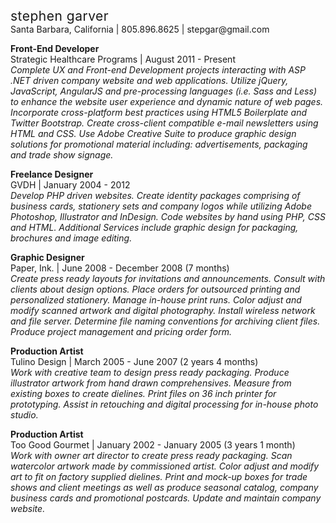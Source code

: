 <h2 style="font-weight: normal; letter-spacing: .5px; margin: 0;">stephen garver</h2>
Santa Barbara, California | 805.896.8625 | stepgar@gmail.com<br>

**Front-End Developer**<br>
Strategic Healthcare Programs | August 2011 - Present<br>
_Complete UX and Front-end Development projects interacting with ASP .NET driven company website and web applications. Utilize jQuery, JavaScript, AngularJS and pre-processing languages (i.e. Sass and Less) to enhance the website user experience and dynamic nature of web pages. Incorporate cross-platform best practices using HTML5 Boilerplate and Twitter Bootstrap. Create cross-client compatible e-mail newsletters using HTML and CSS. Use Adobe Creative Suite to produce graphic design solutions for promotional material including: advertisements, packaging and trade show signage._

**Freelance Designer**<br>
GVDH | January 2004 - 2012<br>
_Develop PHP driven websites. Create identity packages comprising of business cards, stationery sets and company logos while utilizing Adobe Photoshop, Illustrator and InDesign. Code websites by hand using PHP, CSS and HTML. Additional Services include graphic design for packaging, brochures and image editing._

**Graphic Designer**<br>
Paper, Ink. | June 2008 - December 2008 (7 months)<br>
_Create press ready layouts for invitations and announcements. Consult with clients about design options. Place orders for outsourced printing and personalized stationery. Manage in-house print runs. Color adjust and modify scanned artwork and digital photography. Install wireless network and file server. Determine file naming conventions for archiving client files. Produce project management and pricing order form._

**Production Artist**<br>
Tulino Design | March 2005 - June 2007 (2 years 4 months)<br>
_Work with creative team to design press ready packaging. Produce illustrator artwork from hand drawn comprehensives. Measure from existing boxes to create dielines. Print files on 36 inch printer for prototyping. Assist in retouching and digital processing for in-house photo studio._

**Production Artist**<br>
Too Good Gourmet | January 2002 - January 2005 (3 years 1 month)<br>
_Work with owner art director to create press ready packaging. Scan watercolor artwork made by commissioned artist. Color adjust and modify art to fit on factory supplied dielines. Print and mock-up boxes for trade shows and client meetings as well as produce seasonal catalog, company business cards and promotional postcards. Update and maintain company website._
